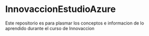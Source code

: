 # InnovaccionEstudioAzure
Este repositorio es para plasmar los conceptos e informacion de lo aprendido durante el curso de Innovaccion 
